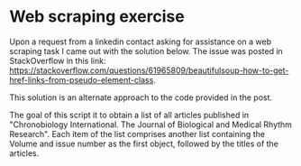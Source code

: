 # Web scraping exercise

Upon a request from a linkedin contact asking for assistance on a web scraping task I came out with the solution below. The issue was posted in StackOverflow in this link: https://stackoverflow.com/questions/61965809/beautifulsoup-how-to-get-href-links-from-pseudo-element-class.

This solution is an alternate approach to the code provided in the post.

The goal of this script it to obtain a list of all articles published in "Chronobiology International.
The Journal of Biological and Medical Rhythm Research". Each item of the list comprises another list containing the Volume and issue number as the first object, followed by the titles of the articles.
